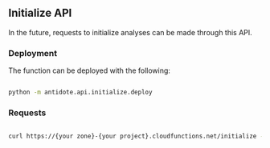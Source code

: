 ## Initialize API

In the future, requests to initialize analyses can be made through this API.

### Deployment

The function can be deployed with the following:

```bash

python -m antidote.api.initialize.deploy

```

### Requests

```bash

curl https://{your zone}-{your project}.cloudfunctions.net/initialize -H "Authorization: bearer $(gcloud auth print-identity-token)"

```
